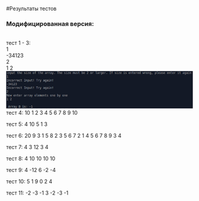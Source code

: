 #Результаты тестов
### Модифицированная версия:
<br>тест 1 - 3:
<br>1
<br>-34123
<br>2
<br>1 2
<br>![](photos/Test1-3.png)
<br>тест 4:
10
1 2 3 4 5 6 7 8 9 10

тест 5:
4
10 5 1 3

тест 6:
20
9 3 1 5 8 2 3 5 6 7 2 1 4 5 6 7 8 9 3 4

тест 7:
4
3 12 3 4

тест 8:
4
10 10 10 10

тест 9:
4
-12 6 -2 -4

тест 10:
5
1 9 0 2 4



тест 11:
-2 -3 -1
3
-2 -3 -1
